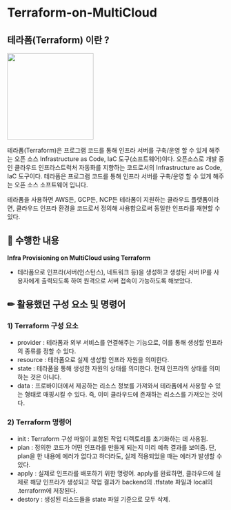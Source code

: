 # Terraform-on-MultiCloud

## 테라폼(Terraform) 이란 ?

<img src="https://user-images.githubusercontent.com/73388615/177294573-01fb37d0-cc33-41ec-a4a5-713b4057c34c.png" width="200" height="200"/>

테라폼(Terraform)은 프로그램 코드를 통해 인프라 서버를 구축/운영 할 수 있게 해주는 오픈 소스 Infrastructure as Code, IaC 도구(소프트웨어)이다. 
오픈소스로 개발 중인 클라우드 인프라스트럭처 자동화를 지향하는 코드로서의 Infrastructure as Code, IaC 도구이다.
테라폼은 프로그램 코드를 통해 인프라 서버를 구축/운영 할 수 있게 해주는 오픈 소스 소프트웨어 입니다.



테라폼을 사용하면 AWS든, GCP든, NCP든 테라폼이 지원하는 클라우드 플랫폼이라면, 클라우드 인프라 환경을 코드로서 정의해 사용함으로써 동일한 인프라를 재현할 수 있다.



## 📘 수행한 내용

**Infra Provisioning on MultiCloud using Terraform**   
- 테라폼으로 인프라(서버(인스턴스), 네트워크 등)을 생성하고 생성된 서버 IP를 사용자에게 출력되도록 하여 원격으로 서버 접속이 가능하도록 해보았다.



## ✏ 활용했던 구성 요소 및 명령어

### 1) Terraform 구성 요소   
- provider : 테라폼과 외부 서비스를 연결해주는 기능으로, 이를 통해 생성할 인프라의 종류를 정할 수 있다.   
- resource : 테라폼으로 실제 생성할 인프라 자원을 의미한다.   
- state : 테라폼을 통해 생성한 자원의 상태를 의미한다. 현재 인프라의 상태를 의미하는 것은 아니다.   
- data : 프로바이더에서 제공하는 리소스 정보를 가져와서 테라폼에서 사용할 수 있는 형태로 매핑시킬 수 있다. 즉, 이미 클라우드에 존재하는 리소스를 가져오는 것이다.   


### 2) Terraform 명령어
- init : Terraform 구성 파일이 포함된 작업 디렉토리를 초기화하는 데 사용됨.   
- plan : 정의한 코드가 어떤 인프라를 만들게 되는지 미리 예측 결과를 보여줌. 단, plan을 한 내용에 에러가 없다고 하더라도, 실제 적용되었을 때는 에러가 발생할 수 있다.   
- apply : 실제로 인프라를 배포하기 위한 명령어. apply를 완료하면, 클라우드에 실제로 해당 인프라가 생성되고 작업 결과가 backend의 .tfstate 파일과 local의 .terraform에 저장된다.   
- destory : 생성된 리소드들을 state 파일 기준으로 모두 삭제. 
